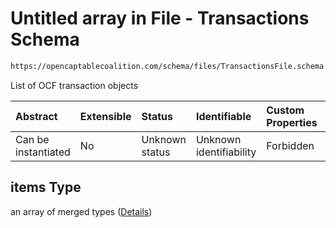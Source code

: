 # Untitled array in File - Transactions Schema

```txt
https://opencaptablecoalition.com/schema/files/TransactionsFile.schema.json#/properties/items
```

List of OCF transaction objects

| Abstract            | Extensible | Status         | Identifiable            | Custom Properties | Additional Properties | Access Restrictions | Defined In                                                                                              |
| :------------------ | :--------- | :------------- | :---------------------- | :---------------- | :-------------------- | :------------------ | :------------------------------------------------------------------------------------------------------ |
| Can be instantiated | No         | Unknown status | Unknown identifiability | Forbidden         | Allowed               | none                | [TransactionsFile.schema.json*](../../schema/files/TransactionsFile.schema.json "open original schema") |

## items Type

an array of merged types ([Details](transactionsfile-properties-items-items.md))
